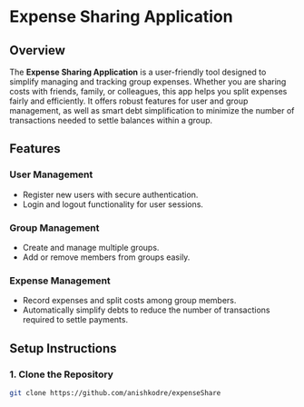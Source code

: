 # Expense Sharing Application

## Overview

The **Expense Sharing Application** is a user-friendly tool designed to simplify managing and tracking group expenses. Whether you are sharing costs with friends, family, or colleagues, this app helps you split expenses fairly and efficiently. It offers robust features for user and group management, as well as smart debt simplification to minimize the number of transactions needed to settle balances within a group.

## Features

### User Management
- Register new users with secure authentication.
- Login and logout functionality for user sessions.

### Group Management
- Create and manage multiple groups.
- Add or remove members from groups easily.

### Expense Management
- Record expenses and split costs among group members.
- Automatically simplify debts to reduce the number of transactions required to settle payments.

## Setup Instructions

### 1. Clone the Repository
```bash
git clone https://github.com/anishkodre/expenseShare
